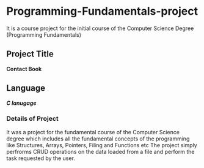 # Programming-Fundamentals-project
It is a course project for the initial course of the Computer Science Degree (Programming Fundamentals) 

## Project Title
**Contact Book**
## Language
***C lanugage***

### Details of Project
It was a project for the fundamental course of the Computer Science degree which includes all the fundamental concepts of the programming like Structures, Arrays, Pointers, Filing and Functions etc
The project simply perfrorms CRUD operations on the data loaded from a file and perform the task requested by the user.
